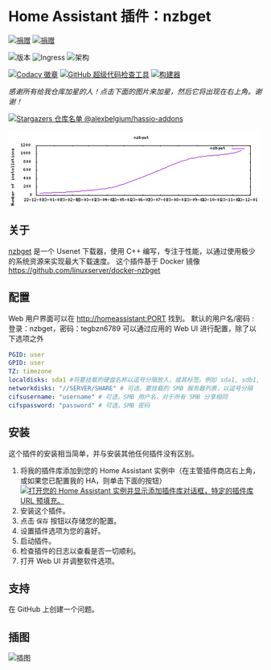 # Home Assistant 插件：nzbget

[![捐赠][donation-badge]](https://www.buymeacoffee.com/alexbelgium)
[![捐赠][paypal-badge]](https://www.paypal.com/donate/?hosted_button_id=DZFULJZTP3UQA)

![版本](https://img.shields.io/badge/dynamic/json?label=Version&query=%24.version&url=https%3A%2F%2Fraw.githubusercontent.com%2Falexbelgium%2Fhassio-addons%2Fmaster%2Fnzbget%2Fconfig.json)
![Ingress](https://img.shields.io/badge/dynamic/json?label=Ingress&query=%24.ingress&url=https%3A%2F%2Fraw.githubusercontent.com%2Falexbelgium%2Fhassio-addons%2Fmaster%2Fnzbget%2Fconfig.json)
![架构](https://img.shields.io/badge/dynamic/json?color=success&label=Arch&query=%24.arch&url=https%3A%2F%2Fraw.githubusercontent.com%2Falexbelgium%2Fhassio-addons%2Fmaster%2Fnzbget%2Fconfig.json)

[![Codacy 徽章](https://app.codacy.com/project/badge/Grade/9c6cf10bdbba45ecb202d7f579b5be0e)](https://www.codacy.com/gh/alexbelgium/hassio-addons/dashboard?utm_source=github.com&utm_medium=referral&utm_content=alexbelgium/hassio-addons&utm_campaign=Badge_Grade)
[![GitHub 超级代码检查工具](https://img.shields.io/github/actions/workflow/status/alexbelgium/hassio-addons/weekly-supelinter.yaml?label=Lint%20code%20base)](https://github.com/alexbelgium/hassio-addons/actions/workflows/weekly-supelinter.yaml)
[![构建器](https://img.shields.io/github/actions/workflow/status/alexbelgium/hassio-addons/onpush_builder.yaml?label=Builder)](https://github.com/alexbelgium/hassio-addons/actions/workflows/onpush_builder.yaml)

[donation-badge]: https://img.shields.io/badge/Buy%20me%20a%20coffee%20(no%20paypal)-%23d32f2f?logo=buy-me-a-coffee&style=flat&logoColor=white
[paypal-badge]: https://img.shields.io/badge/Buy%20me%20a%20coffee%20with%20Paypal-0070BA?logo=paypal&style=flat&logoColor=white

_感谢所有给我仓库加星的人！点击下面的图片来加星，然后它将出现在右上角。谢谢！_

[![Stargazers 仓库名单 @alexbelgium/hassio-addons](https://raw.githubusercontent.com/alexbelgium/hassio-addons/master/.github/stars2.svg)](https://github.com/alexbelgium/hassio-addons/stargazers)

![下载演变](https://raw.githubusercontent.com/alexbelgium/hassio-addons/master/nzbget/stats.png)

## 关于

[nzbget](http://nzbget.net/) 是一个 Usenet 下载器，使用 C++ 编写，专注于性能，以通过使用极少的系统资源来实现最大下载速度。
这个插件基于 Docker 镜像 https://github.com/linuxserver/docker-nzbget

## 配置

Web 用户界面可以在 <http://homeassistant:PORT> 找到。
默认的用户名/密码 : 登录：nzbget，密码：tegbzn6789
可以通过应用的 Web UI 进行配置，除了以下选项之外

```yaml
PGID: user
GPID: user
TZ: timezone
localdisks: sda1 #将要挂载的硬盘名称以逗号分隔放入，或其标签。例如 sda1, sdb1, MYNAS...
networkdisks: "//SERVER/SHARE" # 可选，要挂载的 SMB 服务器列表，以逗号分隔
cifsusername: "username" # 可选，SMB 用户名，对于所有 SMB 分享相同
cifspassword: "password" # 可选，SMB 密码
```

## 安装

这个插件的安装相当简单，并与安装其他任何插件没有区别。

1. 将我的插件库添加到您的 Home Assistant 实例中（在主管插件商店右上角，或如果您已配置我的 HA，则单击下面的按钮）
   [![打开您的 Home Assistant 实例并显示添加插件库对话框，特定的插件库 URL 预填充。](https://my.home-assistant.io/badges/supervisor_add_addon_repository.svg)](https://my.home-assistant.io/redirect/supervisor_add_addon_repository/?repository_url=https%3A%2F%2Fgithub.com%2Falexbelgium%2Fhassio-addons)
2. 安装这个插件。
3. 点击 `保存` 按钮以存储您的配置。
4. 设置插件选项为您的喜好。
5. 启动插件。
6. 检查插件的日志以查看是否一切顺利。
7. 打开 Web UI 并调整软件选项。

## 支持

在 GitHub 上创建一个问题。

## 插图

![插图](https://nzbget.com/img/slider/artistdetails.png)

[repository]: https://github.com/alexbelgium/hassio-addons